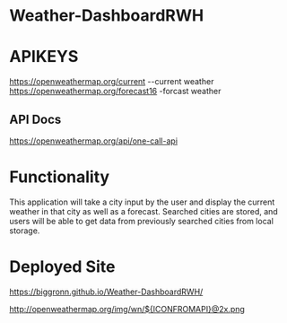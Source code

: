 # Weather-DashboardRWH

# APIKEYS
https://openweathermap.org/current --current weather
https://openweathermap.org/forecast16 -forcast weather

## API Docs
https://openweathermap.org/api/one-call-api

# Functionality
This application will take a city input by the user and display the current weather in that city as well as a forecast. Searched cities are stored, and users will be able to get data from previously searched cities from local storage. 

# Deployed Site
https://biggronn.github.io/Weather-DashboardRWH/

http://openweathermap.org/img/wn/${ICONFROMAPI}@2x.png 
